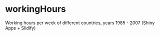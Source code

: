 # workingHours
Working hours per week of different countries, years 1985 - 2007 (Shiny Apps + Slidify)
